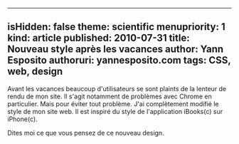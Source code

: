 -----
isHidden:       false
theme: scientific
menupriority:   1
kind:           article
published: 2010-07-31
title: Nouveau style après les vacances
author: Yann Esposito
authoruri: yannesposito.com
tags:  CSS, web, design
-----

Avant les vacances beaucoup d'utilisateurs se sont plaints de la lenteur de rendu de mon site. 
Il s'agit notamment de problèmes avec Chrome en particulier. 
Mais pour éviter tout problème. 
J'ai complètement modifié le style de mon site web. 
Il est inspiré du style de l'application iBooks(c) sur iPhone(c).

Dites moi ce que vous pensez de ce nouveau design.
